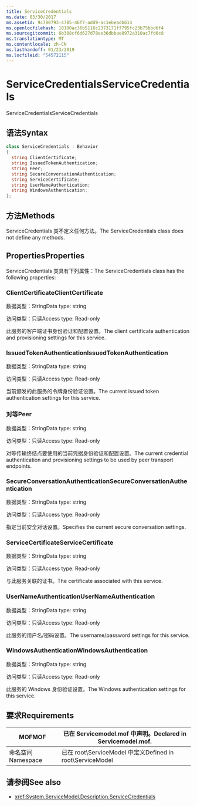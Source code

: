 ```yaml
---
title: ServiceCredentials
ms.date: 03/30/2017
ms.assetid: 9c780793-4785-46f7-add9-ac1ebeadb614
ms.openlocfilehash: 18100ac36b5116c2373171ff795fc23b75bbd6f4
ms.sourcegitcommit: 6b308cf6d627d78ee36dbbae8972a310ac7fd6c8
ms.translationtype: MT
ms.contentlocale: zh-CN
ms.lasthandoff: 01/23/2019
ms.locfileid: "54572115"
---
```

# <a name="servicecredentials"></a><span data-ttu-id="70351-102">ServiceCredentials</span><span class="sxs-lookup"><span data-stu-id="70351-102">ServiceCredentials</span></span>
<span data-ttu-id="70351-103">ServiceCredentials</span><span class="sxs-lookup"><span data-stu-id="70351-103">ServiceCredentials</span></span>  
  
## <a name="syntax"></a><span data-ttu-id="70351-104">语法</span><span class="sxs-lookup"><span data-stu-id="70351-104">Syntax</span></span>  
  
```csharp
class ServiceCredentials : Behavior  
{  
  string ClientCertificate;  
  string IssuedTokenAuthentication;  
  string Peer;  
  string SecureConversationAuthentication;  
  string ServiceCertificate;  
  string UserNameAuthentication;  
  string WindowsAuthentication;  
};  
```  
  
## <a name="methods"></a><span data-ttu-id="70351-105">方法</span><span class="sxs-lookup"><span data-stu-id="70351-105">Methods</span></span>  
 <span data-ttu-id="70351-106">ServiceCredentials 类不定义任何方法。</span><span class="sxs-lookup"><span data-stu-id="70351-106">The ServiceCredentials class does not define any methods.</span></span>  
  
## <a name="properties"></a><span data-ttu-id="70351-107">Properties</span><span class="sxs-lookup"><span data-stu-id="70351-107">Properties</span></span>  
 <span data-ttu-id="70351-108">ServiceCredentials 类具有下列属性：</span><span class="sxs-lookup"><span data-stu-id="70351-108">The ServiceCredentials class has the following properties:</span></span>  
  
### <a name="clientcertificate"></a><span data-ttu-id="70351-109">ClientCertificate</span><span class="sxs-lookup"><span data-stu-id="70351-109">ClientCertificate</span></span>  
 <span data-ttu-id="70351-110">数据类型：String</span><span class="sxs-lookup"><span data-stu-id="70351-110">Data type: string</span></span>  
  
 <span data-ttu-id="70351-111">访问类型：只读</span><span class="sxs-lookup"><span data-stu-id="70351-111">Access type: Read-only</span></span>  
  
 <span data-ttu-id="70351-112">此服务的客户端证书身份验证和配置设置。</span><span class="sxs-lookup"><span data-stu-id="70351-112">The client certificate authentication and provisioning settings for this service.</span></span>  
  
### <a name="issuedtokenauthentication"></a><span data-ttu-id="70351-113">IssuedTokenAuthentication</span><span class="sxs-lookup"><span data-stu-id="70351-113">IssuedTokenAuthentication</span></span>  
 <span data-ttu-id="70351-114">数据类型：String</span><span class="sxs-lookup"><span data-stu-id="70351-114">Data type: string</span></span>  
  
 <span data-ttu-id="70351-115">访问类型：只读</span><span class="sxs-lookup"><span data-stu-id="70351-115">Access type: Read-only</span></span>  
  
 <span data-ttu-id="70351-116">当前颁发的此服务的令牌身份验证设置。</span><span class="sxs-lookup"><span data-stu-id="70351-116">The current issued token authentication settings for this service.</span></span>  
  
### <a name="peer"></a><span data-ttu-id="70351-117">对等</span><span class="sxs-lookup"><span data-stu-id="70351-117">Peer</span></span>  
 <span data-ttu-id="70351-118">数据类型：String</span><span class="sxs-lookup"><span data-stu-id="70351-118">Data type: string</span></span>  
  
 <span data-ttu-id="70351-119">访问类型：只读</span><span class="sxs-lookup"><span data-stu-id="70351-119">Access type: Read-only</span></span>  
  
 <span data-ttu-id="70351-120">对等传输终结点要使用的当前凭据身份验证和配置设置。</span><span class="sxs-lookup"><span data-stu-id="70351-120">The current credential authentication and provisioning settings to be used by peer transport endpoints.</span></span>  
  
### <a name="secureconversationauthentication"></a><span data-ttu-id="70351-121">SecureConversationAuthentication</span><span class="sxs-lookup"><span data-stu-id="70351-121">SecureConversationAuthentication</span></span>  
 <span data-ttu-id="70351-122">数据类型：String</span><span class="sxs-lookup"><span data-stu-id="70351-122">Data type: string</span></span>  
  
 <span data-ttu-id="70351-123">访问类型：只读</span><span class="sxs-lookup"><span data-stu-id="70351-123">Access type: Read-only</span></span>  
  
 <span data-ttu-id="70351-124">指定当前安全对话设置。</span><span class="sxs-lookup"><span data-stu-id="70351-124">Specifies the current secure conversation settings.</span></span>  
  
### <a name="servicecertificate"></a><span data-ttu-id="70351-125">ServiceCertificate</span><span class="sxs-lookup"><span data-stu-id="70351-125">ServiceCertificate</span></span>  
 <span data-ttu-id="70351-126">数据类型：String</span><span class="sxs-lookup"><span data-stu-id="70351-126">Data type: string</span></span>  
  
 <span data-ttu-id="70351-127">访问类型：只读</span><span class="sxs-lookup"><span data-stu-id="70351-127">Access type: Read-only</span></span>  
  
 <span data-ttu-id="70351-128">与此服务关联的证书。</span><span class="sxs-lookup"><span data-stu-id="70351-128">The certificate associated with this service.</span></span>  
  
### <a name="usernameauthentication"></a><span data-ttu-id="70351-129">UserNameAuthentication</span><span class="sxs-lookup"><span data-stu-id="70351-129">UserNameAuthentication</span></span>  
 <span data-ttu-id="70351-130">数据类型：String</span><span class="sxs-lookup"><span data-stu-id="70351-130">Data type: string</span></span>  
  
 <span data-ttu-id="70351-131">访问类型：只读</span><span class="sxs-lookup"><span data-stu-id="70351-131">Access type: Read-only</span></span>  
  
 <span data-ttu-id="70351-132">此服务的用户名/密码设置。</span><span class="sxs-lookup"><span data-stu-id="70351-132">The username/password settings for this service.</span></span>  
  
### <a name="windowsauthentication"></a><span data-ttu-id="70351-133">WindowsAuthentication</span><span class="sxs-lookup"><span data-stu-id="70351-133">WindowsAuthentication</span></span>  
 <span data-ttu-id="70351-134">数据类型：String</span><span class="sxs-lookup"><span data-stu-id="70351-134">Data type: string</span></span>  
  
 <span data-ttu-id="70351-135">访问类型：只读</span><span class="sxs-lookup"><span data-stu-id="70351-135">Access type: Read-only</span></span>  
  
 <span data-ttu-id="70351-136">此服务的 Windows 身份验证设置。</span><span class="sxs-lookup"><span data-stu-id="70351-136">The Windows authentication settings for this service.</span></span>  
  
## <a name="requirements"></a><span data-ttu-id="70351-137">要求</span><span class="sxs-lookup"><span data-stu-id="70351-137">Requirements</span></span>  
  
|<span data-ttu-id="70351-138">MOF</span><span class="sxs-lookup"><span data-stu-id="70351-138">MOF</span></span>|<span data-ttu-id="70351-139">已在 Servicemodel.mof 中声明。</span><span class="sxs-lookup"><span data-stu-id="70351-139">Declared in Servicemodel.mof.</span></span>|  
|---------|-----------------------------------|  
|<span data-ttu-id="70351-140">命名空间</span><span class="sxs-lookup"><span data-stu-id="70351-140">Namespace</span></span>|<span data-ttu-id="70351-141">已在 root\ServiceModel 中定义</span><span class="sxs-lookup"><span data-stu-id="70351-141">Defined in root\ServiceModel</span></span>|  
  
## <a name="see-also"></a><span data-ttu-id="70351-142">请参阅</span><span class="sxs-lookup"><span data-stu-id="70351-142">See also</span></span>
- <xref:System.ServiceModel.Description.ServiceCredentials>
